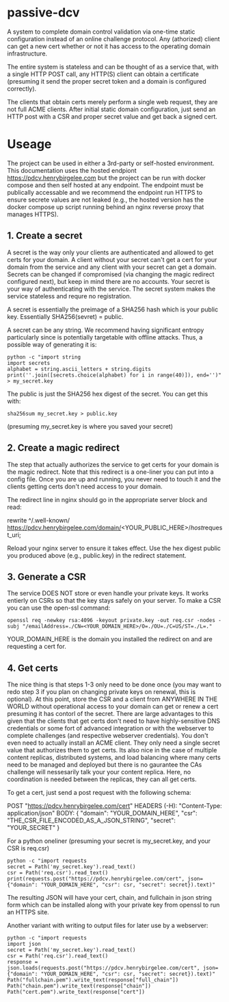 # passive-dcv
A system to complete domain control validation via one-time static configuration instead of an online challenge protocol. Any (athorized) client can get a new cert whether or not it has access to the operating domain infrastructure.

The entire system is stateless and can be thought of as a service that, with a single HTTP POST call, any HTTP(S) client can obtain a certificate (presuming it send the proper secret token and a domain is configured correctly).

The clients that obtain certs merely perform a single web request, they are not full ACME clients. After initial static domain configuration, just send an HTTP post with a CSR and proper secret value and get back a signed cert.


# Useage

The project can be used in either a 3rd-party or self-hosted environment. This documentation uses the hosted endpiont https://pdcv.henrybirgelee.com but the project can be run with docker compose and then self hosted at any endpoint. The endpoint must be publically accessable and we recommend the endpoint run HTTPS to ensure secrete values are not leaked (e.g., the hosted version has the docker compose up script running behind an nginx reverse proxy that manages HTTPS).

## 1. Create a secret
A secret is the way only your clients are authenticated and allowed to get certs for your domain. A client without your secret can't get a cert for your domain from the service and any client with your secret can get a domain. Secrets can be changed if compromised (via changing the magic redirect configured next), but keep in mind there are no accounts. Your secret is your way of authenticating with the service. The secret system makes the service stateless and requre no registration.

A secret is essentially the preimage of a SHA256 hash which is your public key. Essentially SHA256(sevret) = public.

A secret can be any string. We recommend having significant entropy particularly since is potentially targetable with offline attacks. Thus, a possible way of generating it is:

```
python -c "import string
import secrets
alphabet = string.ascii_letters + string.digits
print(''.join([secrets.choice(alphabet) for i in range(40)]), end='')" > my_secret.key
```

The public is just the SHA256 hex digest of the secret. You can get this with:

```
sha256sum my_secret.key > public.key
```

(presuming my_secret.key is where you saved your secret)

## 2. Create a magic redirect

The step that actually authorizes the service to get certs for your domain is the magic redirect. Note that this redirect is a one-liner you can put into a config file. Once you are up and running, you never need to touch it and the clients getting certs don't need access to your domain.

The redirect line in nginx should go in the appropriate server block and read:

rewrite ^/.well-known/ https://pdcv.henrybirgelee.com/domain/<YOUR_PUBLIC_HERE>/$host$request_uri;

Reload your nginx server to ensure it takes effect. Use the hex digest public you produced above (e.g., public.key) in the redirect statement.

## 3. Generate a CSR

The service DOES NOT store or even handle your private keys. It works entierly on CSRs so that the key stays safely on your server. To make a CSR you can use the open-ssl command:

```
openssl req -newkey rsa:4096 -keyout private.key -out req.csr -nodes -subj "/emailAddress=./CN=<YOUR_DOMAIN_HERE>/O=./OU=./C=US/ST=./L=."
```

YOUR_DOMAIN_HERE is the domain you installed the redirect on and are requesting a cert for.

## 4. Get certs

The nice thing is that steps 1-3 only need to be done once (you may want to redo step 3 if you plan on changing private keys on renewal, this is optional). At this point, store the CSR and a client from ANYWHERE IN THE WORLD without operational access to your domain can get or renew a cert presuming it has contorl of the secret. There are large advantages to this given that the clients that get certs don't need to have highly-sensitive DNS credentials or some fort of advanced integration or with the webserver to complete challenges (and respective webserver credentials). You don't even need to actually install an ACME client. They only need a single secret value that authorizes them to get certs. Its also nice in the case of multiple content replicas, distributed systems, and load balancing where many certs need to be managed and deployed but there is no gaurantee the CAs challenge will nessesarily talk your your content replica. Here, no coordination is needed between the replicas, they can all get certs.

To get a cert, just send a post request with the following schema:

POST "https://pdcv.henrybirgelee.com/cert"
HEADERS (-H): "Content-Type: application/json"
BODY:
{
    "domain": "YOUR_DOMAIN_HERE",
    "csr": "THE_CSR_FILE_ENCODED_AS_A_JSON_STRING",
    "secret": "YOUR_SECRET"
}


For a python oneliner (presuming your secret is my_secret.key, and your CSR is req.csr)

```
python -c "import requests
secret = Path('my_secret.key').read_text()
csr = Path('req.csr').read_text()
print(requests.post("https://pdcv.henrybirgelee.com/cert", json={"domain": "YOUR_DOMAIN_HERE", "csr": csr, "secret": secret}).text)"
```

The resulting JSON will have your cert, chain, and fullchain in json string form which can be installed along with your private key from openssl to run an HTTPS site.


Another variant with writing to output files for later use by a webserver:
```
python -c "import requests
import json
secret = Path('my_secret.key').read_text()
csr = Path('req.csr').read_text()
response = json.loads(requests.post("https://pdcv.henrybirgelee.com/cert", json={"domain": "YOUR_DOMAIN_HERE", "csr": csr, "secret": secret}).text)"
Path("fullchain.pem").write_text(response["full_chain"])
Path("chain.pem").write_text(response["chain"])
Path("cert.pem").write_text(response["cert"])
```